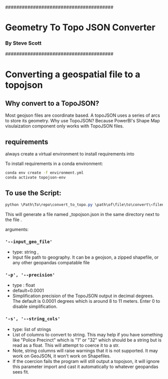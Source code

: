 #######################################
# Geometry To Topo JSON Converter #
###        By Steve Scott           ###
#######################################

# Converting a geospatial file to a topojson #
## Why convert to a TopoJSON? ##
Most geojson files are coordinate based. A topoJSON uses a series of arcs to store its geometry. Why use TopoJSON? Because PowerBI's Shape Map visulaization component only works with TopoJSON files.

## requirements ###

always create a virtual environment to install requirements into

To install requirements in a conda environment:
```bash
conda env create -f environment.yml
conda activate topojson-env
```

## To use the Script: ##
```powershell
python \Path\To\repo\convert_to_topo.py \path\of\file\to\convert\<filename>.<file extension>
```

This will generate a file named <filename>_topojson.json in the same directory next to the file <filename>.<file extension>

arguments:
### ``` '--input_geo_file' ``` ###
- type: string , 
- Input file path to geography. It can be a geojson, a zipped shapefile, or any other geopandas compatable file

### ```'-p', '--precision' ``` ###
- type : float
- default=0.0001 
- Simplification precision of the TopoJSON output in decimal degrees. The default is 0.0001 degrees which is around 8 to 11 meters. Enter 0 to disable simplification.

### ``` '-s', '--string_cols' ``` ###
- type: list of strings 
- List of columns to convert to string. This may help if you have something like "Police Precinct" which is "1" or "32" which should be a string but is read as a float. This will attempt to coerce it to a str.
- Note, string columns will raise warnings that it is not supported. It may work on GeoJSON, it won't work on Shapefiles.
- If the coercion fails the program will still output a topojson, it will ignore this parameter import and cast it automatically to whatever geopandas sees fit.
